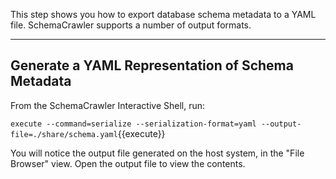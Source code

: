 This step shows you how to export database schema metadata to a YAML file. SchemaCrawler supports a number of output formats.

-----

## Generate a YAML Representation of Schema Metadata

From the SchemaCrawler Interactive Shell, run:

`execute --command=serialize --serialization-format=yaml --output-file=./share/schema.yaml`{{execute}}

You will notice the output file generated on the host system, in the "File Browser" view. Open the output file to view the contents.
